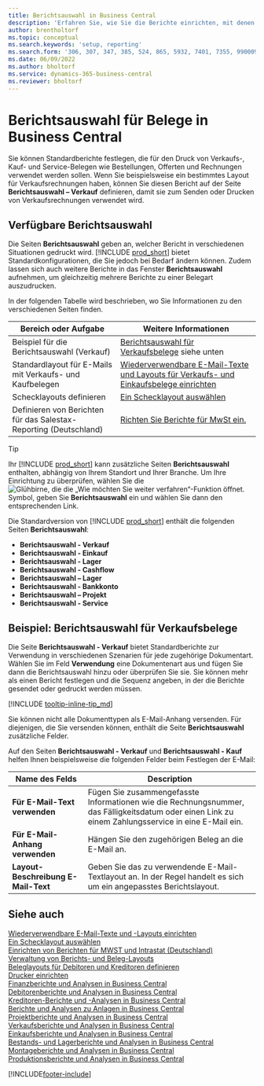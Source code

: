 ```yaml
---
title: Berichtsauswahl in Business Central
description: 'Erfahren Sie, wie Sie die Berichte einrichten, mit denen Sie verschiedene Arten von Belegen in Business Central drucken.'
author: brentholtorf
ms.topic: conceptual
ms.search.keywords: 'setup, reporting'
ms.search.form: '306, 307, 347, 385, 524, 865, 5932, 7401, 7355, 99000917'
ms.date: 06/09/2022
ms.author: bholtorf
ms.service: dynamics-365-business-central
ms.reviewer: bholtorf
---
```

# <a name="report-selection-for-documents-in-business-central"></a>Berichtsauswahl für Belege in Business Central

Sie können Standardberichte festlegen, die für den Druck von Verkaufs-, Kauf- und Service-Belegen wie Bestellungen, Offerten und Rechnungen verwendet werden sollen. Wenn Sie beispielsweise ein bestimmtes Layout für Verkaufsrechnungen haben, können Sie diesen Bericht auf der Seite **Berichtsauswahl – Verkauf** definieren, damit sie zum Senden oder Drucken von Verkaufsrechnungen verwendet wird.  

## <a name="available-report-selections"></a>Verfügbare Berichtsauswahl

Die Seiten **Berichtsauswahl** geben an, welcher Bericht in verschiedenen Situationen gedruckt wird. [!INCLUDE [prod_short](includes/prod_short.md)] bietet Standardkonfigurationen, die Sie jedoch bei Bedarf ändern können. Zudem lassen sich auch weitere Berichte in das Fenster **Berichtsauswahl** aufnehmen, um gleichzeitig mehrere Berichte zu einer Belegart auszudrucken. 

In der folgenden Tabelle wird beschrieben, wo Sie Informationen zu den verschiedenen Seiten finden.  

|Bereich oder Aufgabe  |Weitere Informationen|
|--------------|----------|
|Beispiel für die Berichtsauswahl (Verkauf)|[Berichtsauswahl für Verkaufsbelege](#example-report-selection-for-sales-documents) siehe unten|
|Standardlayout für E-Mails mit Verkaufs- und Kaufbelegen  |[Wiederverwendbare E-Mail-Texte und Layouts für Verkaufs- und Einkaufsbelege einrichten](admin-how-setup-email.md#set-up-reusable-email-texts-and-layouts) |
|Schecklayouts definieren     |[Ein Schecklayout auswählen](finance-how-define-check-layouts.md) |
|Definieren von Berichten für das Salestax-Reporting (Deutschland)|[Richten Sie Berichte für MwSt ein.](LocalFunctionality/Germany/how-to-set-up-reports-for-vat-and-intrastat.md) |

> [!TIP]
> Ihr [!INCLUDE [prod_short](includes/prod_short.md)] kann zusätzliche Seiten **Berichtsauswahl** enthalten, abhängig von Ihrem Standort und Ihrer Branche. Um Ihre Einrichtung zu überprüfen, wählen Sie die ![Glühbirne, die die „Wie möchten Sie weiter verfahren“-Funktion öffnet.](media/ui-search/search_small.png "Tell me-Funktion") Symbol, geben Sie **Berichtsauswahl** ein und wählen Sie dann den entsprechenden Link.

Die Standardversion von [!INCLUDE [prod_short](includes/prod_short.md)] enthält die folgenden Seiten **Berichtsauswahl**:

* **Berichtsauswahl - Verkauf**  
* **Berichtsauswahl - Einkauf**  
* **Berichtsauswahl - Lager**  
* **Berichtsauswahl - Cashflow**  
* **Berichtsauswahl – Lager**  
* **Berichtsauswahl - Bankkonto**  
* **Berichtsauswahl – Projekt**  
* **Berichtsauswahl - Service**

## <a name="example-report-selection-for-sales-documents"></a>Beispiel: Berichtsauswahl für Verkaufsbelege

Die Seite **Berichtsauswahl - Verkauf** bietet Standardberichte zur Verwendung in verschiedenen Szenarien für jede zugehörige Dokumentart. Wählen Sie im Feld **Verwendung** eine Dokumentenart aus und fügen Sie dann die Berichtsauswahl hinzu oder überprüfen Sie sie. Sie können mehr als einen Bericht festlegen und die Sequenz angeben, in der die Berichte gesendet oder gedruckt werden müssen.  

[!INCLUDE [tooltip-inline-tip_md](includes/tooltip-inline-tip_md.md)]

Sie können nicht alle Dokumenttypen als E-Mail-Anhang versenden. Für diejenigen, die Sie versenden können, enthält die Seite **Berichtsauswahl** zusätzliche Felder.  

Auf den Seiten **Berichtsauswahl - Verkauf** und **Berichtsauswahl - Kauf** helfen Ihnen beispielsweise die folgenden Felder beim Festlegen der E-Mail:

|Name des Felds |Description  |
|-----------|-------------|
|**Für E-Mail-Text verwenden**| Fügen Sie zusammengefasste Informationen wie die Rechnungsnummer, das Fälligkeitsdatum oder einen Link zu einem Zahlungsservice in eine E-Mail ein.        |
|**Für E-Mail-Anhang verwenden**| Hängen Sie den zugehörigen Beleg an die E-Mail an.|
|**Layout-Beschreibung E-Mail-Text**|Geben Sie das zu verwendende E-Mail-Textlayout an. In der Regel handelt es sich um ein angepasstes Berichtslayout. |

## <a name="see-also"></a>Siehe auch

[Wiederverwendbare E-Mail-Texte und -Layouts einrichten](admin-how-setup-email.md#set-up-reusable-email-texts-and-layouts)  
[Ein Schecklayout auswählen](finance-how-define-check-layouts.md)  
[Einrichten von Berichten für MWST und Intrastat (Deutschland)](LocalFunctionality/Germany/how-to-set-up-reports-for-vat-and-intrastat.md)  
[Verwaltung von Berichts- und Beleg-Layouts](ui-manage-report-layouts.md)  
[Beleglayouts für Debitoren und Kreditoren definieren](ui-define-customer-vendor-document-layouts.md)  
[Drucker einrichten](ui-specify-printer-selection-reports.md)  
[Finanzberichte und Analysen in Business Central](finance-reports.md)  
[Debitorenberichte und Analysen in Business Central](receivables-reports.md)  
[Kreditoren-Berichte und -Analysen in Business Central](payables-reports.md)  
[Berichte und Analysen zu Anlagen in Business Central](fa-reports.md)  
[Projektberichte und Analysen in Business Central](project-reports.md)  
[Verkaufsberichte und Analysen in Business Central](sales-reports.md)  
[Einkaufsberichte und Analysen in Business Central](purchase-reports.md)  
[Bestands- und Lagerberichte und Analysen in Business Central](inventory-WMS-reports.md)  
[Montageberichte und Analysen in Business Central](assembly-reports.md)  
[Produktionsberichte und Analysen in Business Central](production-reports.md)  

[!INCLUDE[footer-include](includes/footer-banner.md)]
